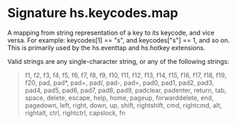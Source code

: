 # Signature	hs.keycodes.map

A mapping from string representation of a key to its keycode, and vice versa. For example: keycodes[1] == "s", and keycodes["s"] == 1, and so on. This is primarily used by the hs.eventtap and hs.hotkey extensions.

Valid strings are any single-character string, or any of the following strings:

> f1, f2, f3, f4, f5, f6, f7, f8, f9, f10, f11, f12, f13, f14, f15,
> f16, f17, f18, f19, f20, pad, pad*, pad+, pad/, pad-, pad=,
> pad0, pad1, pad2, pad3, pad4, pad5, pad6, pad7, pad8, pad9,
> padclear, padenter, return, tab, space, delete, escape, help,
> home, pageup, forwarddelete, end, pagedown, left, right, down, up,
> shift, rightshift, cmd, rightcmd, alt, rightalt, ctrl, rightctrl,
> capslock, fn